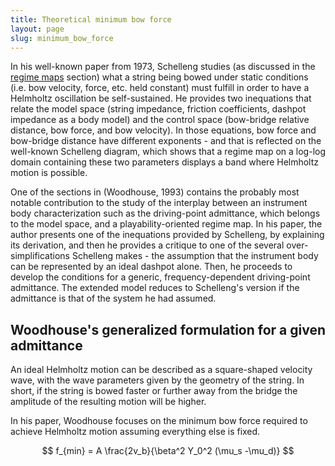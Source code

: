 ```yaml
---
title: Theoretical minimum bow force
layout: page
slug: minimum_bow_force
---
```


In his well-known paper from 1973, Schelleng studies (as discussed in the [regime maps](regime_maps) section) what a string being bowed under static conditions (i.e. bow velocity, force, etc. held constant) must fulfill in order to have a Helmholtz oscillation be self-sustained. 
He provides two inequations that relate the model space (string impedance, friction coefficients, dashpot impedance as a body model) and the control space (bow-bridge relative distance, bow force, and bow velocity). 
In those equations, bow force and bow-bridge distance have different exponents - and that is reflected on the well-known Schelleng diagram, which shows that a regime map on a log-log domain containing these two parameters displays a band where Helmholtz motion is possible. 

One of the sections in (Woodhouse, 1993) contains the probably most notable contribution to the study of the interplay between an instrument body characterization such as the driving-point admittance, which belongs to the model space, and a playability-oriented regime map. 
In his paper, the author presents one of the inequations provided by Schelleng, by explaining its derivation, and then he provides a critique to one of the several over-simplifications Schelleng makes - the assumption that the instrument body can be represented by an ideal dashpot alone. 
Then, he proceeds to develop the conditions for a generic, frequency-dependent driving-point admittance. 
The extended model reduces to Schelleng's version if the admittance is that of the system he had assumed. 

## Woodhouse's generalized formulation for a given admittance

An ideal Helmholtz motion can be described as a square-shaped velocity wave, with the wave parameters given by the geometry of the string. 
In short, if the string is bowed faster or further away from the bridge the amplitude of the resulting motion will be higher. 

In his paper, Woodhouse focuses on the minimum bow force required to achieve Helmholtz motion assuming everything else is fixed.

$$ f_{min} = A \frac{2v_b}{\beta^2 Y_0^2 (\mu_s -\mu_d)} $$


